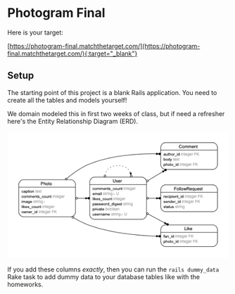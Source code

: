 # Photogram Final

Here is your target:

[https://photogram-final.matchthetarget.com/](https://photogram-final.matchthetarget.com/){:target="_blank"}

## Setup

The starting point of this project is a blank Rails application. You need to create all the tables and models yourself!

We domain modeled this in first two weeks of class, but if need a refresher here's the Entity Relationship Diagram (ERD).

![](/assets/photogram-final-erd.png)

If you add these columns _exactly_, then you can run the `rails dummy_data` Rake task to add dummy data to your database tables like with the homeworks.
